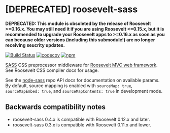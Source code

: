 [DEPRECATED] roosevelt-sass
===

**DEPRECATED: This module is obsoleted by the release of Roosevelt >=0.16.x. You may still need it if you are using Roosevelt <=0.15.x, but it is recommended to upgrade your Roosevelt apps to >=0.16.x as soon as you can because older versions (including this submodule!) are no longer receiving seucrity updates.**

[![Build Status](https://github.com/rooseveltframework/roosevelt-sass/workflows/CI/badge.svg
)](https://github.com/rooseveltframework/roosevelt-sass/actions?query=workflow%3ACI) [![codecov](https://codecov.io/gh/rooseveltframework/roosevelt-sass/branch/master/graph/badge.svg)](https://codecov.io/gh/rooseveltframework/roosevelt-sass) [![npm](https://img.shields.io/npm/v/roosevelt-sass.svg)](https://www.npmjs.com/package/roosevelt-sass)

[SASS](http://sass-lang.com/) CSS preprocessor middleware for [Roosevelt MVC web framework](https://github.com/rooseveltframework/roosevelt). See Roosevelt CSS compiler docs for usage.

See the [node-sass](https://github.com/sass/node-sass#options) repo API docs for documentation on available params. By default, source mapping is enabled with `sourceMap: true`, `sourceMapEmbed: true`, and `sourceMapContents: true` in development mode.

## Backwards compatibility notes

- roosevelt-sass 0.4.x is compatible with Roosevelt 0.12.x and later.
- roosevelt-sass 0.3.x is compatible with Roosevelt 0.11.x and lower.
